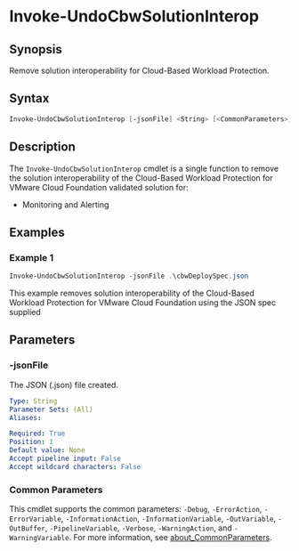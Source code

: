 # Invoke-UndoCbwSolutionInterop

## Synopsis

Remove solution interoperability for Cloud-Based Workload Protection.

## Syntax

```powershell
Invoke-UndoCbwSolutionInterop [-jsonFile] <String> [<CommonParameters>]
```

## Description

The `Invoke-UndoCbwSolutionInterop` cmdlet is a single function to remove the solution interoperability of the Cloud-Based Workload Protection for VMware Cloud Foundation validated solution for:

- Monitoring and Alerting

## Examples

### Example 1

```powershell
Invoke-UndoCbwSolutionInterop -jsonFile .\cbwDeploySpec.json
```

This example removes solution interoperability of the Cloud-Based Workload Protection for VMware Cloud Foundation using the JSON spec supplied

## Parameters

### -jsonFile

The JSON (.json) file created.

```yaml
Type: String
Parameter Sets: (All)
Aliases:

Required: True
Position: 1
Default value: None
Accept pipeline input: False
Accept wildcard characters: False
```

### Common Parameters

This cmdlet supports the common parameters: `-Debug`, `-ErrorAction`, `-ErrorVariable`, `-InformationAction`, `-InformationVariable`, `-OutVariable`, `-OutBuffer`, `-PipelineVariable`, `-Verbose`, `-WarningAction`, and `-WarningVariable`. For more information, see [about_CommonParameters](http://go.microsoft.com/fwlink/?LinkID=113216).
